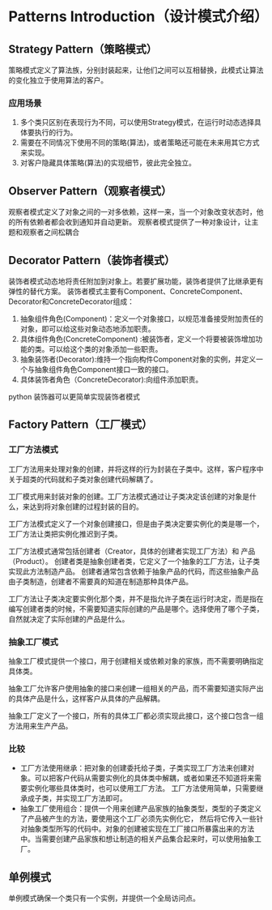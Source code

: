 # Patterns Introduction（设计模式介绍）

## Strategy Pattern（策略模式）
策略模式定义了算法族，分别封装起来，让他们之间可以互相替换，此模式让算法的变化独立于使用算法的客户。

### 应用场景
1. 多个类只区别在表现行为不同，可以使用Strategy模式，在运行时动态选择具体要执行的行为。
2. 需要在不同情况下使用不同的策略(算法)，或者策略还可能在未来用其它方式来实现。
3. 对客户隐藏具体策略(算法)的实现细节，彼此完全独立。

## Observer Pattern（观察者模式）
观察者模式定义了对象之间的一对多依赖，这样一来，当一个对象改变状态时，他的所有依赖者都会收到通知并自动更新。
观察者模式提供了一种对象设计，让主题和观察者之间松耦合

## Decorator Pattern（装饰者模式）
装饰者模式动态地将责任附加到对象上。若要扩展功能，装饰者提供了比继承更有弹性的替代方案。
装饰者模式主要有Component、ConcreteComponent、Decorator和ConcreteDecorator组成：
1. 抽象组件角色(Component)：定义一个对象接口，以规范准备接受附加责任的对象，即可以给这些对象动态地添加职责。
2. 具体组件角色(ConcreteComponent) :被装饰者，定义一个将要被装饰增加功能的类。可以给这个类的对象添加一些职责。
3. 抽象装饰者(Decorator):维持一个指向构件Component对象的实例，并定义一个与抽象组件角色Component接口一致的接口。
4. 具体装饰者角色（ConcreteDecorator):向组件添加职责。

python 装饰器可以更简单实现装饰者模式

## Factory Pattern（工厂模式）
### 工厂方法模式
工厂方法用来处理对象的创建，并将这样的行为封装在子类中。这样，客户程序中关于超类的代码就和子类对象创建代码解耦了。

工厂模式用来封装对象的创建。工厂方法模式通过让子类决定该创建的对象是什么，来达到将对象创建的过程封装的目的。

工厂方法模式定义了一个对象创建接口，但是由子类决定要实例化的类是哪一个，工厂方法让类把实例化推迟到子类。

工厂方法模式通常包括创建者（Creator，具体的创建者实现工厂方法）和 产品（Product）。
创建者类是抽象创建者类，它定义了一个抽象的工厂方法，让子类实现此方法制造产品。
创建者通常包含依赖于抽象产品的代码，而这些抽象产品由子类制造，创建者不需要真的知道在制造那种具体产品。

工厂方法让子类决定要实例化那个类，并不是指允许子类在运行时决定，而是指在编写创建者类的时候，不需要知道实际创建的产品是哪个。选择使用了哪个子类，自然就决定了实际创建的产品是什么。

### 抽象工厂模式
抽象工厂模式提供一个接口，用于创建相关或依赖对象的家族，而不需要明确指定具体类。

抽象工厂允许客户使用抽象的接口来创建一组相关的产品，而不需要知道实际产出的具体产品是什么，这样客户从具体的产品解耦。

抽象工厂定义了一个接口，所有的具体工厂都必须实现此接口，这个接口包含一组方法用来生产产品。

### 比较
- 工厂方法使用继承：把对象的创建委托给子类，子类实现工厂方法来创建对象。可以把客户代码从需要实例化的具体类中解耦，或者如果还不知道将来需要实例化哪些具体类时，也可以使用工厂方法。
工厂方法使用简单，只需要继承成子类，并实现工厂方法即可。
- 抽象工厂使用组合：提供一个用来创建产品家族的抽象类型，类型的子类定义了产品被产生的方法，要使用这个工厂必须先实例化它，
然后将它传入一些针对抽象类型所写的代码中。对象的创建被实现在工厂接口所暴露出来的方法中。当需要创建产品家族和想让制造的相关产品集合起来时，可以使用抽象工厂。

## 单例模式
单例模式确保一个类只有一个实例，并提供一个全局访问点。
